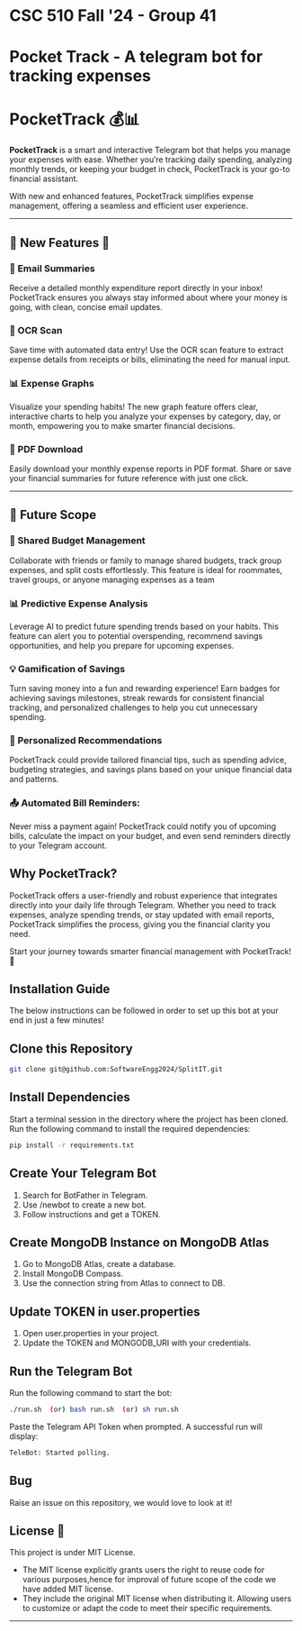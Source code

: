 # CSC 510 Fall '24 - Group 41
# Pocket Track - A telegram bot for tracking expenses 

# PocketTrack 💰📊  
**PocketTrack** is a smart and interactive Telegram bot that helps you manage your expenses with ease. Whether you’re tracking daily spending, analyzing monthly trends, or keeping your budget in check, PocketTrack is your go-to financial assistant.  

With new and enhanced features, PocketTrack simplifies expense management, offering a seamless and efficient user experience.  

---

## 🌟 New Features 🌟  

### 📧 Email Summaries  
Receive a detailed monthly expenditure report directly in your inbox! PocketTrack ensures you always stay informed about where your money is going, with clean, concise email updates.

### 📸 OCR Scan  
Save time with automated data entry! Use the OCR scan feature to extract expense details from receipts or bills, eliminating the need for manual input.  

### 📊 Expense Graphs  
 Visualize your spending habits! The new graph feature offers clear, interactive charts to help you analyze your expenses by category, day, or month, empowering you to make smarter financial decisions.  

### 📄 PDF Download  
Easily download your monthly expense reports in PDF format. Share or save your financial summaries for future reference with just one click.  

---

## 🚀 Future Scope  

### 📌 Shared Budget Management  
Collaborate with friends or family to manage shared budgets, track group expenses, and split costs effortlessly. This feature is ideal for roommates, travel groups, or anyone managing expenses as a team

### 📊 Predictive Expense Analysis  
Leverage AI to predict future spending trends based on your habits. This feature can alert you to potential overspending, recommend savings opportunities, and help you prepare for upcoming expenses.

### 💡 Gamification of Savings  
Turn saving money into a fun and rewarding experience! Earn badges for achieving savings milestones, streak rewards for consistent financial tracking, and personalized challenges to help you cut unnecessary spending.

### 🎉 Personalized Recommendations  
PocketTrack could provide tailored financial tips, such as spending advice, budgeting strategies, and savings plans based on your unique financial data and patterns.

### 📤 Automated Bill Reminders: 
Never miss a payment again! PocketTrack could notify you of upcoming bills, calculate the impact on your budget, and even send reminders directly to your Telegram account.

## Why PocketTrack?  
PocketTrack offers a user-friendly and robust experience that integrates directly into your daily life through Telegram. Whether you need to track expenses, analyze spending trends, or stay updated with email reports, PocketTrack simplifies the process, giving you the financial clarity you need.

Start your journey towards smarter financial management with PocketTrack! 🚀 

## Installation Guide  

The below instructions can be followed in order to set up this bot at your end in just a few minutes!  

## Clone this Repository  
```bash
git clone git@github.com:SoftwareEngg2024/SplitIT.git
```
## Install Dependencies
Start a terminal session in the directory where the project has been cloned. Run the following command to install the required dependencies:
```bash
pip install -r requirements.txt
```
## Create Your Telegram Bot
1. Search for BotFather in Telegram.
2. Use /newbot to create a new bot.
3. Follow instructions and get a TOKEN.

## Create MongoDB Instance on MongoDB Atlas
1. Go to MongoDB Atlas, create a database.
2. Install MongoDB Compass.
3. Use the connection string from Atlas to connect to DB.
   
## Update TOKEN in user.properties
1. Open user.properties in your project.
2. Update the TOKEN and MONGODB_URI with your credentials.

## Run the Telegram Bot
Run the following command to start the bot:
```bash
./run.sh  (or) bash run.sh  (or) sh run.sh
```
Paste the Telegram API Token when prompted.
A successful run will display:
```bash
TeleBot: Started polling.
```

## Bug
Raise an issue on this repository, we would love to look at it!

## License 📃
This project is under MIT License.
- The MIT license explicitly grants users the right to reuse code for various purposes,hence for improval of future scope of the code we have added MIT license.
- They include the original MIT license when distributing it. Allowing users to customize or adapt the code to meet their specific requirements.


---  
```
